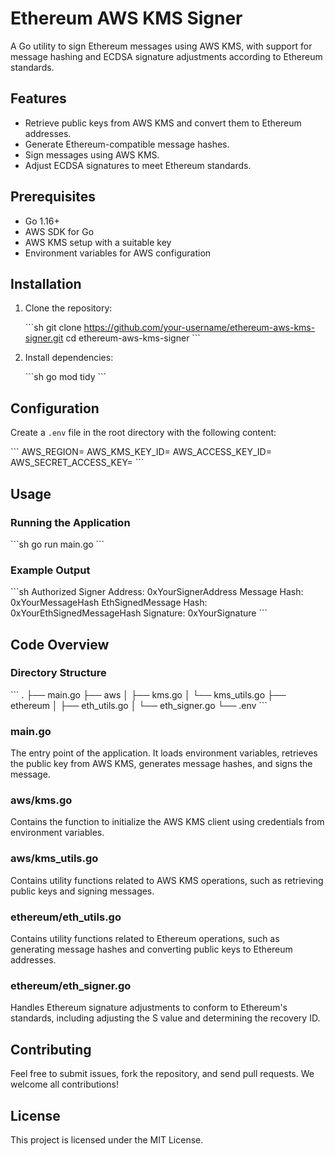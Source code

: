 
# Ethereum AWS KMS Signer

A Go utility to sign Ethereum messages using AWS KMS, with support for message hashing and ECDSA signature adjustments according to Ethereum standards.

## Features

- Retrieve public keys from AWS KMS and convert them to Ethereum addresses.
- Generate Ethereum-compatible message hashes.
- Sign messages using AWS KMS.
- Adjust ECDSA signatures to meet Ethereum standards.

## Prerequisites

- Go 1.16+
- AWS SDK for Go
- AWS KMS setup with a suitable key
- Environment variables for AWS configuration

## Installation

1. Clone the repository:

    \`\`\`sh
    git clone https://github.com/your-username/ethereum-aws-kms-signer.git
    cd ethereum-aws-kms-signer
    \`\`\`

2. Install dependencies:

    \`\`\`sh
    go mod tidy
    \`\`\`

## Configuration

Create a `.env` file in the root directory with the following content:

\`\`\`
AWS_REGION=<your-aws-region>
AWS_KMS_KEY_ID=<your-kms-key-id>
AWS_ACCESS_KEY_ID=<your-access-key-id>
AWS_SECRET_ACCESS_KEY=<your-secret-access-key>
\`\`\`

## Usage

### Running the Application

\`\`\`sh
go run main.go
\`\`\`

### Example Output

\`\`\`sh
Authorized Signer Address: 0xYourSignerAddress
Message Hash: 0xYourMessageHash
EthSignedMessage Hash: 0xYourEthSignedMessageHash
Signature: 0xYourSignature
\`\`\`

## Code Overview

### Directory Structure

\`\`\`
.
├── main.go
├── aws
│   ├── kms.go
│   └── kms_utils.go
├── ethereum
│   ├── eth_utils.go
│   └── eth_signer.go
└── .env
\`\`\`

### main.go

The entry point of the application. It loads environment variables, retrieves the public key from AWS KMS, generates message hashes, and signs the message.

### aws/kms.go

Contains the function to initialize the AWS KMS client using credentials from environment variables.

### aws/kms_utils.go

Contains utility functions related to AWS KMS operations, such as retrieving public keys and signing messages.

### ethereum/eth_utils.go

Contains utility functions related to Ethereum operations, such as generating message hashes and converting public keys to Ethereum addresses.

### ethereum/eth_signer.go

Handles Ethereum signature adjustments to conform to Ethereum's standards, including adjusting the S value and determining the recovery ID.

## Contributing

Feel free to submit issues, fork the repository, and send pull requests. We welcome all contributions!

## License

This project is licensed under the MIT License.
